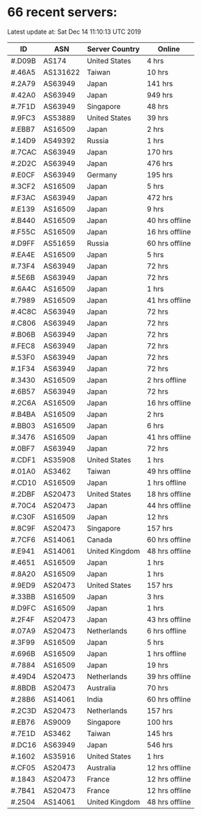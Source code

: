 # 66 recent servers:

Latest update at: Sat Dec 14 11:10:13 UTC 2019

| ID | ASN | Server Country | Online |
| -- | --- | -------------- | ------ |
| #.D09B | AS174 | United States | 4 hrs |
| #.46A5 | AS131622 | Taiwan | 10 hrs |
| #.2A79 | AS63949 | Japan | 141 hrs |
| #.42A0 | AS63949 | Japan | 949 hrs |
| #.7F1D | AS63949 | Singapore | 48 hrs |
| #.9FC3 | AS53889 | United States | 39 hrs |
| #.EBB7 | AS16509 | Japan | 2 hrs |
| #.14D9 | AS49392 | Russia | 1 hrs |
| #.7CAC | AS63949 | Japan | 170 hrs |
| #.2D2C | AS63949 | Japan | 476 hrs |
| #.E0CF | AS63949 | Germany | 195 hrs |
| #.3CF2 | AS16509 | Japan | 5 hrs |
| #.F3AC | AS63949 | Japan | 472 hrs |
| #.E139 | AS16509 | Japan | 9 hrs |
| #.B440 | AS16509 | Japan | 40 hrs offline |
| #.F55C | AS16509 | Japan | 16 hrs offline |
| #.D9FF | AS51659 | Russia | 60 hrs offline |
| #.EA4E | AS16509 | Japan | 5 hrs |
| #.73F4 | AS63949 | Japan | 72 hrs |
| #.5E6B | AS63949 | Japan | 72 hrs |
| #.6A4C | AS16509 | Japan | 1 hrs |
| #.7989 | AS16509 | Japan | 41 hrs offline |
| #.4C8C | AS63949 | Japan | 72 hrs |
| #.C806 | AS63949 | Japan | 72 hrs |
| #.B06B | AS63949 | Japan | 72 hrs |
| #.FEC8 | AS63949 | Japan | 72 hrs |
| #.53F0 | AS63949 | Japan | 72 hrs |
| #.1F34 | AS63949 | Japan | 72 hrs |
| #.3430 | AS16509 | Japan | 2 hrs offline |
| #.6B57 | AS63949 | Japan | 72 hrs |
| #.2C6A | AS16509 | Japan | 16 hrs offline |
| #.B4BA | AS16509 | Japan | 2 hrs |
| #.BB03 | AS16509 | Japan | 6 hrs |
| #.3476 | AS16509 | Japan | 41 hrs offline |
| #.0BF7 | AS63949 | Japan | 72 hrs |
| #.CDF1 | AS35908 | United States | 1 hrs |
| #.01A0 | AS3462 | Taiwan | 49 hrs offline |
| #.CD10 | AS16509 | Japan | 1 hrs offline |
| #.2DBF | AS20473 | United States | 18 hrs offline |
| #.70C4 | AS20473 | Japan | 44 hrs offline |
| #.C30F | AS16509 | Japan | 12 hrs |
| #.8C9F | AS20473 | Singapore | 157 hrs |
| #.7CF6 | AS14061 | Canada | 60 hrs offline |
| #.E941 | AS14061 | United Kingdom | 48 hrs offline |
| #.4651 | AS16509 | Japan | 1 hrs |
| #.8A20 | AS16509 | Japan | 1 hrs |
| #.9ED9 | AS20473 | United States | 157 hrs |
| #.33BB | AS16509 | Japan | 3 hrs |
| #.D9FC | AS16509 | Japan | 1 hrs |
| #.2F4F | AS20473 | Japan | 43 hrs offline |
| #.07A9 | AS20473 | Netherlands | 6 hrs offline |
| #.3F99 | AS16509 | Japan | 5 hrs |
| #.696B | AS16509 | Japan | 1 hrs offline |
| #.7884 | AS16509 | Japan | 19 hrs |
| #.49D4 | AS20473 | Netherlands | 39 hrs offline |
| #.8BDB | AS20473 | Australia | 70 hrs |
| #.28B6 | AS14061 | India | 60 hrs offline |
| #.2C3D | AS20473 | Netherlands | 157 hrs |
| #.EB76 | AS9009 | Singapore | 100 hrs |
| #.7E1D | AS3462 | Taiwan | 145 hrs |
| #.DC16 | AS63949 | Japan | 546 hrs |
| #.1602 | AS35916 | United States | 1 hrs |
| #.CF05 | AS20473 | Australia | 12 hrs offline |
| #.1843 | AS20473 | France | 12 hrs offline |
| #.7B41 | AS20473 | France | 12 hrs offline |
| #.2504 | AS14061 | United Kingdom | 48 hrs offline |

